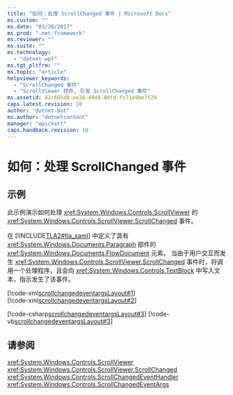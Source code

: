 ```yaml
---
title: "如何：处理 ScrollChanged 事件 | Microsoft Docs"
ms.custom: ""
ms.date: "03/30/2017"
ms.prod: ".net-framework"
ms.reviewer: ""
ms.suite: ""
ms.technology: 
  - "dotnet-wpf"
ms.tgt_pltfrm: ""
ms.topic: "article"
helpviewer_keywords: 
  - "ScrollChanged 事件"
  - "ScrollViewer 控件, 引发 ScrollChanged 事件"
ms.assetid: 42c695d8-ee28-49d4-80fd-fc71e9be7f29
caps.latest.revision: 10
author: "dotnet-bot"
ms.author: "dotnetcontent"
manager: "wpickett"
caps.handback.revision: 10
---
```

# 如何：处理 ScrollChanged 事件
## 示例  
 此示例演示如何处理 <xref:System.Windows.Controls.ScrollViewer> 的 <xref:System.Windows.Controls.ScrollViewer.ScrollChanged> 事件。  
  
 在 [!INCLUDE[TLA2#tla_xaml](../../../../includes/tla2sharptla-xaml-md.md)] 中定义了具有 <xref:System.Windows.Documents.Paragraph> 部件的 <xref:System.Windows.Documents.FlowDocument> 元素。  当由于用户交互而发生 <xref:System.Windows.Controls.ScrollViewer.ScrollChanged> 事件时，将调用一个处理程序，且会向 <xref:System.Windows.Controls.TextBlock> 中写入文本，指示发生了该事件。  
  
 [!code-xml[scrollchangedeventargsLayout#1](../../../../samples/snippets/csharp/VS_Snippets_Wpf/scrollchangedeventargsLayout/CSharp/Window1.xaml#1)]  
[!code-xml[scrollchangedeventargsLayout#2](../../../../samples/snippets/csharp/VS_Snippets_Wpf/scrollchangedeventargsLayout/CSharp/Window1.xaml#2)]  
  
 [!code-csharp[scrollchangedeventargsLayout#3](../../../../samples/snippets/csharp/VS_Snippets_Wpf/scrollchangedeventargsLayout/CSharp/Window1.xaml.cs#3)]
 [!code-vb[scrollchangedeventargsLayout#3](../../../../samples/snippets/visualbasic/VS_Snippets_Wpf/scrollchangedeventargsLayout/VisualBasic/Window1.xaml.vb#3)]  
  
## 请参阅  
 <xref:System.Windows.Controls.ScrollViewer>   
 <xref:System.Windows.Controls.ScrollViewer.ScrollChanged>   
 <xref:System.Windows.Controls.ScrollChangedEventHandler>   
 <xref:System.Windows.Controls.ScrollChangedEventArgs>